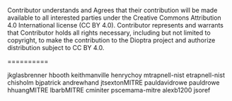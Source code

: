 Contributor understands and Agrees that their contribution will be made available to all interested parties under the Creative Commons Attribution 4.0 International license (CC BY 4.0). Contributor represents and warrants that Contributor holds all rights necessary, including but not limited to copyright, to make the contribution to the Dioptra project and authorize distribution subject to CC BY 4.0.

==========

jkglasbrenner
hbooth
keithmanville
henrychoy
mtrapnell-nist
etrapnell-nist
chisholm
bjpatrick
andrewhand
jtsextonMITRE
pauldavidrowe pauldrowe
hhuangMITRE
lbarbMITRE
cminiter
pscemama-mitre
alexb1200
jsoref
